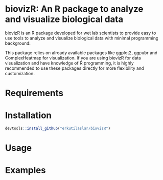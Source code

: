 # biovizR: An R package to analyze and visualize biological data

biovizR is an R package developed for wet lab scientists to provide easy to use tools to analyze and visualize biological data with minimal programming background.

This package  relies on already available packages like ggplot2, ggpubr and ComplexHeatmap for visualization. If you are using biovizR for data visualization and have knowledge of R programming, it is highly recommended to use these packages directly for more flexibility and customization.


# Requirements


# Installation

```r
devtools::install_github("erkutilaslan/biovizR")
```
# Usage

# Examples



